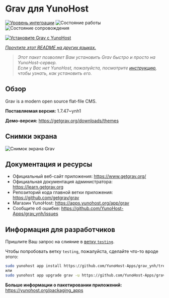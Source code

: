 <!--
Важно: этот README был автоматически сгенерирован <https://github.com/YunoHost/apps/tree/master/tools/readme_generator>
Он НЕ ДОЛЖЕН редактироваться вручную.
-->

# Grav для YunoHost

[![Уровень интеграции](https://dash.yunohost.org/integration/grav.svg)](https://ci-apps.yunohost.org/ci/apps/grav/) ![Состояние работы](https://ci-apps.yunohost.org/ci/badges/grav.status.svg) ![Состояние сопровождения](https://ci-apps.yunohost.org/ci/badges/grav.maintain.svg)

[![Установите Grav с YunoHost](https://install-app.yunohost.org/install-with-yunohost.svg)](https://install-app.yunohost.org/?app=grav)

*[Прочтите этот README на других языках.](./ALL_README.md)*

> *Этот пакет позволяет Вам установить Grav быстро и просто на YunoHost-сервер.*  
> *Если у Вас нет YunoHost, пожалуйста, посмотрите [инструкцию](https://yunohost.org/install), чтобы узнать, как установить его.*

## Обзор

Grav is a modern open source flat-file CMS.


**Поставляемая версия:** 1.7.47~ynh1

**Демо-версия:** <https://getgrav.org/downloads/themes>

## Снимки экрана

![Снимок экрана Grav](./doc/screenshots/grav.jpg)

## Документация и ресурсы

- Официальный веб-сайт приложения: <https://www.getgrav.org/>
- Официальная документация администратора: <https://learn.getgrav.org>
- Репозиторий кода главной ветки приложения: <https://github.com/getgrav/grav>
- Магазин YunoHost: <https://apps.yunohost.org/app/grav>
- Сообщите об ошибке: <https://github.com/YunoHost-Apps/grav_ynh/issues>

## Информация для разработчиков

Пришлите Ваш запрос на слияние в [ветку `testing`](https://github.com/YunoHost-Apps/grav_ynh/tree/testing).

Чтобы попробовать ветку `testing`, пожалуйста, сделайте что-то вроде этого:

```bash
sudo yunohost app install https://github.com/YunoHost-Apps/grav_ynh/tree/testing --debug
или
sudo yunohost app upgrade grav -u https://github.com/YunoHost-Apps/grav_ynh/tree/testing --debug
```

**Больше информации о пакетировании приложений:** <https://yunohost.org/packaging_apps>

